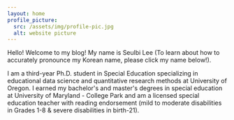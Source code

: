 ```yaml
---
layout: home
profile_picture:
  src: /assets/img/profile-pic.jpg
  alt: website picture
---
```


<p>
  Hello! Welcome to my blog!
My name is Seulbi Lee (To learn about how to accurately pronounce my Korean name, please click my name below!). 

I am a third-year Ph.D. student in Special Education specializing in educational data science and quantitative research methods at University of Oregon. I earned my bachelor's and master's degrees in special education at University of Maryland - College Park and am a licensed special education teacher with reading endorsement (mild to moderate disabilities in Grades 1-8 & severe disabilities in birth-21).
</p>
